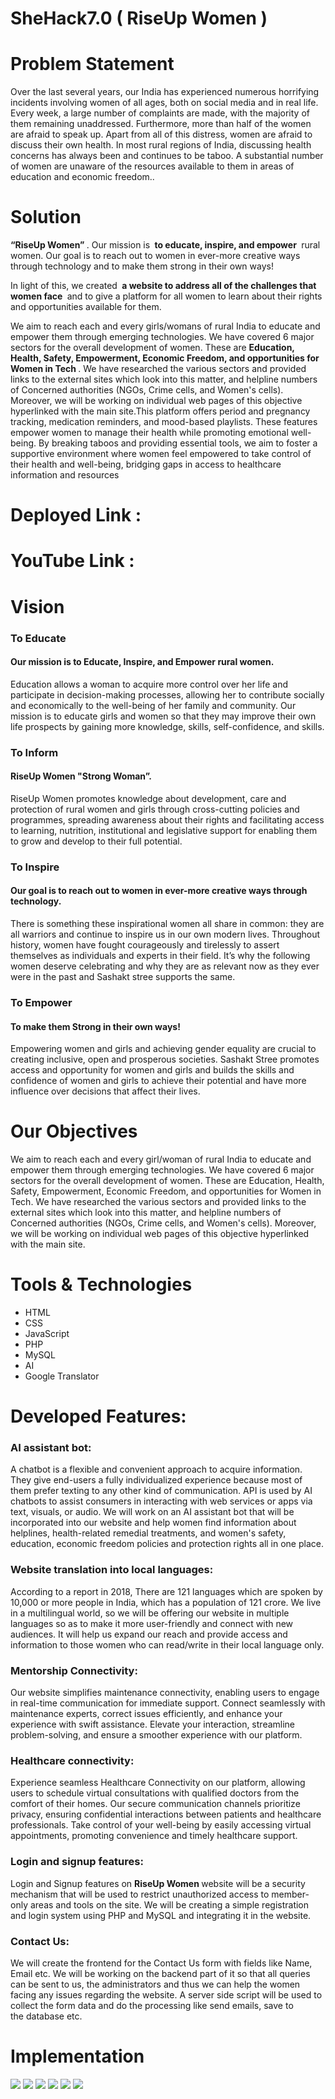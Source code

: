 # SheHack7.0 ( RiseUp Women )
# Problem Statement

Over the last several years, our India has experienced numerous horrifying incidents involving women of all ages, both on social media and in real life. Every week, a large number of complaints are made, with the majority of them remaining unaddressed. Furthermore, more than half of the women are afraid to speak up. Apart from all of this distress, women are afraid to discuss their own health. In most rural regions of India, discussing health concerns has always been and continues to be taboo. A substantial number of women are unaware of the resources available to them in areas of education and economic freedom..

# Solution

<b> “RiseUp Women” </b>. Our mission is <b> to educate, inspire, and empower </b> rural women. Our goal is to reach out to women in ever-more creative ways through technology and to make them strong in their own ways!

In light of this, we created <b> a website to address all of the challenges that women face </b> and to give a platform for all women to learn about their rights and opportunities available for them.

We aim to reach each and every girls/womans of rural India to educate and empower them through emerging technologies. We have covered 6 major sectors for the overall development of women. These are <b> Education, Health, Safety, Empowerment, Economic Freedom, and opportunities for Women in Tech </b>. We have researched the various sectors and provided links to the external sites which look into this matter, and helpline numbers of Concerned authorities (NGOs, Crime cells, and Women's cells). Moreover, we will be working on individual web pages of this objective hyperlinked with the main site.This platform offers period and pregnancy tracking, medication reminders, and mood-based playlists. These features empower women to manage their health while promoting emotional well-being. By breaking taboos and providing essential tools, we aim to foster a supportive environment where women feel empowered to take control of their health and well-being, bridging gaps in access to healthcare information and resources

# Deployed Link : 
# YouTube Link :  
# Vision

<h3>To Educate</h3>

<h4>Our mission is to Educate, Inspire, and Empower rural women.</h4>
 
Education allows a woman to acquire more control over her life and participate in decision-making processes, allowing her to contribute socially and economically to the well-being of her family and community.
Our mission is to educate girls and women so that they may improve their own life prospects by gaining more knowledge, skills, self-confidence, and skills.
 
 
<h3>To Inform</h3>

<h4>RiseUp Women "Strong Woman”.</h4>
 
RiseUp Women promotes knowledge about development, care and protection of rural women and girls through cross-cutting policies and programmes, spreading awareness about their rights and facilitating access to learning, nutrition, institutional and legislative support for enabling them to grow and develop to their full potential.

<h3>To Inspire</h3>

<h4>Our goal is to reach out to women in ever-more creative ways through technology. </h4>
 
There is something these inspirational women all share in common: they are all warriors and continue to inspire us in our own modern lives. Throughout history, women have fought courageously and tirelessly to assert themselves as individuals and experts in their field. It’s why the following women deserve celebrating and why they are as relevant now as they ever were in the past and Sashakt stree supports the same.

<h3>To Empower</h3>

<h4>To make them Strong in their own ways!</h4>
 
Empowering women and girls and achieving gender equality are crucial to creating inclusive, open and prosperous societies. Sashakt Stree promotes access and opportunity for women and girls and builds the skills and confidence of women and girls to achieve their potential and have more influence over decisions that affect their lives.

# Our Objectives

We aim to reach each and every girl/woman of rural India to educate and empower them through emerging technologies. We have covered 6 major sectors for the overall development of women. These are Education, Health, Safety, Empowerment, Economic Freedom, and opportunities for Women in Tech. We have researched the various sectors and provided links to the external sites which look into this matter, and helpline numbers of Concerned authorities (NGOs, Crime cells, and Women's cells). Moreover, we will be working on individual web pages of this objective hyperlinked with the main site. 

# Tools & Technologies
<ul>
 <li>HTML</li>
 <li>CSS</li>
<li>JavaScript</li>
<li>PHP</li>
<li>MySQL</li>
<li>AI</li>
<li>Google Translator</li>
 
</ul>

# Developed Features:

<h3>AI assistant bot: </h3>

A chatbot is a flexible and convenient approach to acquire information. They give end-users a fully individualized experience because most of them prefer texting to any other kind of communication. API is used by AI chatbots to assist consumers in interacting with web services or apps via text, visuals, or audio. 
We will work on an AI assistant bot that will be incorporated into our website and help women find information about helplines, health-related remedial treatments, and women's safety, education, economic freedom policies and protection rights all in one place.




<h3>Website translation into local languages: </h3>

According to a report in 2018, There are 121 languages which are spoken by 10,000 or more people in India, which has a population of 121 crore. We live in a multilingual world, so we will be offering our website in multiple languages so as to make it more user-friendly and connect with new audiences. It will help us expand our reach and provide access and information to those women who can read/write in their local language only.

<h3>Mentorship Connectivity: </h3>

Our website simplifies maintenance connectivity, enabling users to engage in real-time communication for immediate support. Connect seamlessly with maintenance experts, correct issues efficiently, and enhance your experience with swift assistance. Elevate your interaction, streamline problem-solving, and ensure a smoother experience with our platform.


<h3>Healthcare connectivity: </h3>

Experience seamless Healthcare Connectivity on our platform, allowing users to schedule virtual consultations with qualified doctors from the comfort of their homes. Our secure communication channels prioritize privacy, ensuring confidential interactions between patients and healthcare professionals. Take control of your well-being by easily accessing virtual appointments, promoting convenience and timely healthcare support.


<h3>Login and signup features:</h3>

Login and Signup features on <b> RiseUp Women </b> website will be a security mechanism that will be used to restrict unauthorized access to member-only areas and tools on the site. We will be creating a simple registration and login system using PHP and MySQL and integrating it in the website.



<h3>Contact Us:</h3>

We will create the frontend for the Contact Us form with fields like Name, Email etc. We will be working on the backend part of it so that all queries can be sent to us, the administrators and thus we can help the women facing any issues regarding the website. A server side script will be used to collect the form data and do the processing like send emails, save to the database etc.

# Implementation

<img src = "https://github.com/Vaishnavi2445/HACKMOL-5.O/assets/113535692/72606857-a82e-4b79-91ff-d924f7c710d7" >
<img src = "https://github.com/Vaishnavi2445/HACKMOL-5.O/assets/113535692/63568a3d-90b9-4474-9b8f-459d74b58afd" >
<img src = "https://github.com/Vaishnavi2445/HACKMOL-5.O/assets/113535692/c281d208-32a7-4558-bd66-2297c08f09ad" >
<img src = "https://github.com/Vaishnavi2445/HACKMOL-5.O/assets/113535692/5cc05120-bed8-4b70-867e-60c0906cb21c" >
<img src = "https://github.com/Vaishnavi2445/HACKMOL-5.O/assets/113535692/3e3a7fc1-1b04-46a5-a239-60b0aca15525" >
<img src = "https://github.com/Vaishnavi2445/HACKMOL-5.O/assets/113535692/4f26bfe6-e7bc-4120-9f1c-e8035b4df3e0" >



